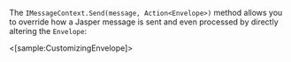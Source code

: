 <!--title:Customizing the Sent Message Envelopes-->

The `IMessageContext.Send(message, Action<Envelope>)` method allows you to override how a Jasper message is sent and even processed by directly altering the `Envelope`:

<[sample:CustomizingEnvelope]>